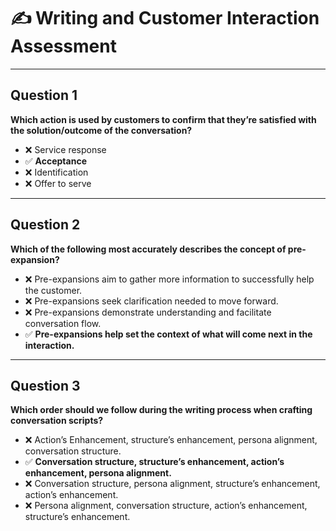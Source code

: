 # ✍️ Writing and Customer Interaction Assessment  

---

## Question 1  
**Which action is used by customers to confirm that they’re satisfied with the solution/outcome of the conversation?**  
- ❌ Service response  
- ✅ **Acceptance**  
- ❌ Identification  
- ❌ Offer to serve  

---

## Question 2  
**Which of the following most accurately describes the concept of pre-expansion?**  
- ❌ Pre-expansions aim to gather more information to successfully help the customer.  
- ❌ Pre-expansions seek clarification needed to move forward.  
- ❌ Pre-expansions demonstrate understanding and facilitate conversation flow.  
- ✅ **Pre-expansions help set the context of what will come next in the interaction.**

---

## Question 3  
**Which order should we follow during the writing process when crafting conversation scripts?**  
- ❌ Action’s Enhancement, structure’s enhancement, persona alignment, conversation structure.  
- ✅ **Conversation structure, structure’s enhancement, action’s enhancement, persona alignment.**  
- ❌ Conversation structure, persona alignment, structure’s enhancement, action’s enhancement.  
- ❌ Persona alignment, conversation structure, action’s enhancement, structure’s enhancement.  
